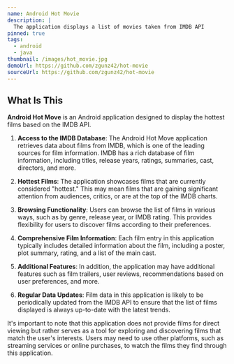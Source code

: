 ```yaml
---
name: Android Hot Movie
description: |
  The application displays a list of movies taken from IMDB API
pinned: true
tags:
  - android
  - java
thumbnail: /images/hot_movie.jpg
demoUrl: https://github.com/zgunz42/hot-movie
sourceUrl: https://github.com/zgunz42/hot-movie
---
```


## What Is This

**Android Hot Move** is an Android application designed to display the hottest films based on the IMDB API.

1. **Access to the IMDB Database**: The Android Hot Move application retrieves data about films from IMDB, which is one of the leading sources for film information. IMDB has a rich database of film information, including titles, release years, ratings, summaries, cast, directors, and more.

2. **Hottest Films**: The application showcases films that are currently considered "hottest." This may mean films that are gaining significant attention from audiences, critics, or are at the top of the IMDB charts.

3. **Browsing Functionality**: Users can browse the list of films in various ways, such as by genre, release year, or IMDB rating. This provides flexibility for users to discover films according to their preferences.

4. **Comprehensive Film Information**: Each film entry in this application typically includes detailed information about the film, including a poster, plot summary, rating, and a list of the main cast.

5. **Additional Features**: In addition, the application may have additional features such as film trailers, user reviews, recommendations based on user preferences, and more.

6. **Regular Data Updates**: Film data in this application is likely to be periodically updated from the IMDB API to ensure that the list of films displayed is always up-to-date with the latest trends.

It's important to note that this application does not provide films for direct viewing but rather serves as a tool for exploring and discovering films that match the user's interests. Users may need to use other platforms, such as streaming services or online purchases, to watch the films they find through this application.
